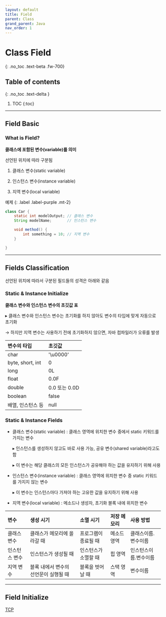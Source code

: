 ```yaml
---
layout: default
title: Field
parent: Class
grand_parent: Java
nav_order: 1
---
```


# Class Field
{: .no_toc .text-beta .fw-700}

## Table of contents
{: .no_toc .text-delta }

1. TOC
{:toc}

---

## Field Basic

### What is Field?

**클래스에 포함된 변수(variable)를 의미**

선언된 위치에 따라 구분됨

1. 클래스 변수(static variable)

2. 인스턴스 변수(instance variable)

3. 지역 변수(local variable)

예제
{: .label .label-purple .mt-2}
```java
class Car {
    static int modelOutput; // 클래스 변수
    String modelName;       // 인스턴스 변수

    void method() {
        int something = 10; // 지역 변수
    }

}
```

---

## Fields Classification

선언된 위치에 따라서 구분된 필드들의 성격은 아래와 같음

### Static & Instance Initialize

**클래스 변수와 인스턴스 변수의 초깃값 표**

&#9656; 클래스 변수와 인스턴스 변수는 초기화를 하지 않아도 변수의 타입에 맞게 자동으로 초기화

&#8594; 하지만 지역 변수는 사용하기 전에 초기화하지 않으면, 자바 컴파일러가 오류를 발생

| 변수의 타입	   | 초깃값     |
|:----------------|:----------|
| char	          | '\u0000'  |
|byte, short, int |	0         |
|long	          | 0L        |
|float	          | 0.0F      |
|double	          | 0.0 또는 0.0D|
|boolean	      | false     |
|배열, 인스턴스 등	 | null      |

### Static & Instance Fields

* 클래스 변수(static variable) : 클래스 영역에 위치한 변수 중에서 static 키워드를 가지는 변수
    
    &#9656; 인스턴스를 생성하지 않고도 바로 사용 가능, 공유 변수(shared variable)라고도 함

    &#9656; 이 변수는 해당 클래스의 모든 인스턴스가 공유해야 하는 값을 유지하기 위해 사용

* 인스턴스 변수(instance variable) : 클래스 영역에 위치한 변수 중 static 키워드를 가지지 않는 변수
    
    &#9656; 이 변수는 인스턴스마다 가져야 하는 고유한 값을 유지하기 위해 사용

* 지역 변수(local variable) : 메소드나 생성자, 초기화 블록 내에 위치한 변수

| 변수	| 생성 시기	| 소멸 시기	| 저장 메모리	| 사용 방법 |
|:-------|:---------|:--------|:--------------|:---------|
|클래스 변수	|클래스가 메모리에 올라갈 때	|프로그램이 종료될 때	|메소드 영역	|클래스이름.변수이름|
|인스턴스 변수	|인스턴스가 생성될 때	|인스턴스가 소멸할 때	|힙 영역	|인스턴스이름.변수이름|
|지역 변수	|블록 내에서 변수의 선언문이 실행될 때	|블록을 벗어날 때	|스택 영역	|변수이름|

---

## Field Initialize

[TCP](http://tcpschool.com/java/java_member_initBlock)













